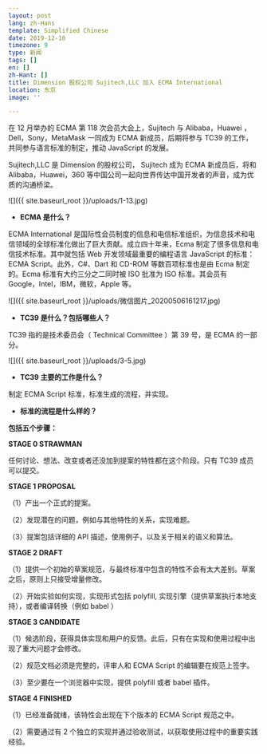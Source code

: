 ```yaml
---
layout: post
lang: zh-Hans
template: Simplified Chinese
date: 2019-12-10
timezone: 9
type: 新闻
tags: []
en: []
zh-Hant: []
title: Dimension 股权公司 Sujitech,LLC 加入 ECMA International
location: 东京
image: ''

---
```

在 12 月举办的 ECMA 第 118 次会员大会上，Sujitech 与 Alibaba，Huawei ，Dell，Sony，MetaMask 一同成为 ECMA 新成员，后期将参与 TC39 的工作，共同参与语言标准的制定，推动 JavaScript 的发展。

Sujitech,LLC 是 Dimension 的股权公司， Sujitech 成为 ECMA 新成员后，将和 Alibaba，Huawei，360 等中国公司一起向世界传达中国开发者的声音，成为优质的沟通桥梁。

![]({{ site.baseurl_root }}/uploads/1-13.jpg)

* **ECMA 是什么？**

ECMA International 是国际性会员制度的信息和电信标准组织，为信息技术和电信领域的全球标准化做出了巨大贡献。成立四十年来，Ecma 制定了很多信息和电信技术标准。其中就包括 Web 开发领域最重要的编程语言 JavaScript 的标准：ECMA Script。此外，C#、Dart 和 CD-ROM 等数百项标准也是由 Ecma 制定的。Ecma 标准有大约三分之二同时被 ISO 批准为 ISO 标准。其会员有 Google，Intel，IBM，微软，Apple 等。

![]({{ site.baseurl_root }}/uploads/微信图片_20200506161217.jpg)

* **TC39 是什么？包括哪些人？**

TC39 指的是技术委员会（ Technical Committee ）第 39 号，是 ECMA 的一部分。

![]({{ site.baseurl_root }}/uploads/3-5.jpg)

* **TC39 主要的工作是什么？**

制定 ECMA Script 标准，标准生成的流程，并实现。

* **标准的流程是什么样的？**

**包括五个步骤：**

**STAGE 0 STRAWMAN**

任何讨论、想法、改变或者还没加到提案的特性都在这个阶段。只有 TC39 成员可以提交。

**STAGE 1 PROPOSAL**

（1）产出一个正式的提案。

（2）发现潜在的问题，例如与其他特性的关系，实现难题。

（3）提案包括详细的 API 描述，使用例子，以及关于相关的语义和算法。

**STAGE 2 DRAFT**

（1）提供一个初始的草案规范，与最终标准中包含的特性不会有太大差别。草案之后，原则上只接受增量修改。

（2）开始实验如何实现，实现形式包括 polyfill, 实现引擎（提供草案执行本地支持），或者编译转换（例如 babel ）

**STAGE 3 CANDIDATE**

（1）候选阶段，获得具体实现和用户的反馈。此后，只有在实现和使用过程中出现了重大问题才会修改。

（2）规范文档必须是完整的，评审人和 ECMA Script 的编辑要在规范上签字。

（3）至少要在一个浏览器中实现，提供 polyfill 或者 babel 插件。

**STAGE 4 FINISHED**

（1）已经准备就绪，该特性会出现在下个版本的 ECMA Script 规范之中。

（2）需要通过有 2 个独立的实现并通过验收测试，以获取使用过程中的重要实践经验。